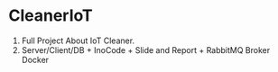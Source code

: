 # CleanerIoT
1. Full Project About IoT Cleaner.
2. Server/Client/DB + InoCode + Slide and Report + RabbitMQ Broker Docker
